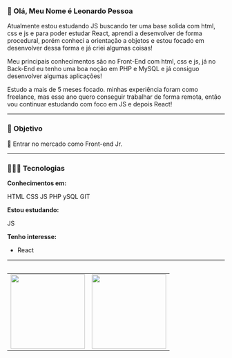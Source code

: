 ### 👋 Olá, Meu Nome é Leonardo Pessoa

<p>Atualmente estou estudando JS buscando ter uma base solida com html, css e js e para poder estudar React, aprendi a desenvolver de forma procedural, porém conheci a orientação a objetos e estou focado em desenvolver dessa forma e já criei algumas coisas!</p>

<p>Meu principais conhecimentos são no Front-End com html, css e js, já no Back-End eu tenho uma boa noção em PHP e MySQL e já consiguo desenvolver algumas aplicações!</p>

<p>Estudo a mais de 5 meses focado. minhas experiência foram como freelance, mas esse ano quero conseguir trabalhar de forma remota, então vou continuar estudando com foco em JS e depois React!</p>

---

### 🎯 Objetivo
<p>📌 Entrar no mercado como Front-end Jr.</p> 

---

### 👨🏼‍💻 Tecnologias
**Conhecimentos em:**

<p align="left">
  HTML
  CSS
  JS
  PHP
  ySQL
  GIT
</p>

**Estou estudando:**

<p align="left">
  JS
</p>

**Tenho interesse:**

<p align="left">
  <ul>
    <li>React</li>
  </ul>
</p>

---

<table align='left'>
  <row>
    <td>
     <!-- Card -->
      <img height='172' src='https://github-readme-stats.vercel.app/api/top-langs/?username=leonardopess&layout=compact'>
    </td>
    <td>
      <img height='172' src='https://github-readme-stats.vercel.app/api?username=leonardopess&show_icons=true&theme=dark'>
    </td>
  </row>
</table>

